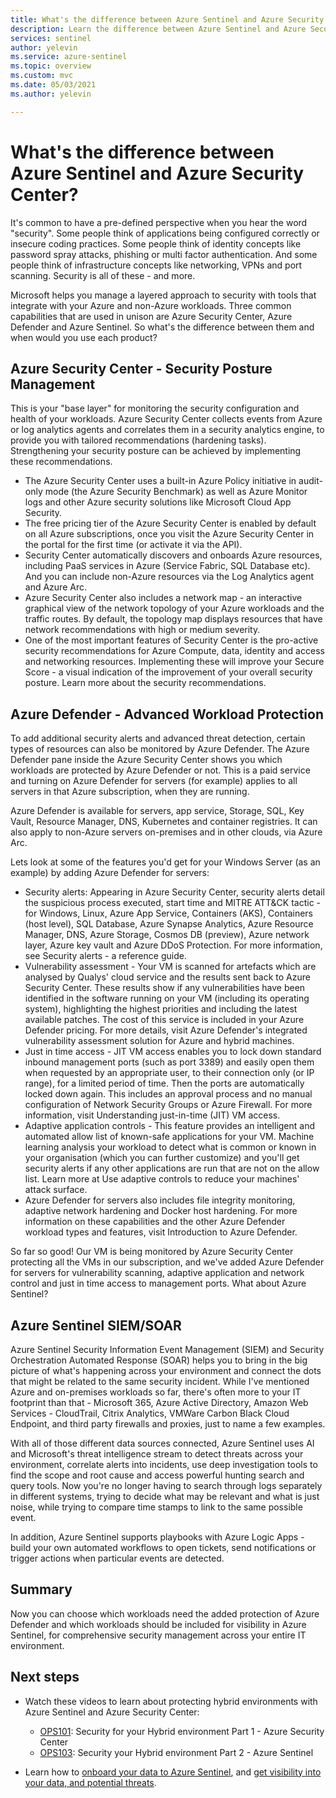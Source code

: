 ```yaml
---
title: What's the difference between Azure Sentinel and Azure Security Center? 
description: Learn the difference between Azure Sentinel and Azure Security Center.
services: sentinel
author: yelevin
ms.service: azure-sentinel
ms.topic: overview
ms.custom: mvc
ms.date: 05/03/2021
ms.author: yelevin

---
```

# What's the difference between Azure Sentinel and Azure Security Center?

It's common to have a pre-defined perspective when you hear the word "security". Some people think of applications being configured correctly or insecure coding practices. Some people think of identity concepts like password spray attacks, phishing or multi factor authentication. And some people think of infrastructure concepts like networking, VPNs and port scanning. Security is all of these - and more.

 Microsoft helps you manage a layered approach to security with tools that integrate with your Azure and non-Azure workloads. Three common capabilities that are used in unison are Azure Security Center, Azure Defender and Azure Sentinel. So what's the difference between them and when would you use each product?


## Azure Security Center - Security Posture Management

This is your "base layer" for monitoring the security configuration and health of your workloads. Azure Security Center collects events from Azure or log analytics agents and correlates them in a security analytics engine, to provide you with tailored recommendations (hardening tasks). Strengthening your security posture can be achieved by implementing these recommendations. 


- The Azure Security Center uses a built-in Azure Policy initiative in audit-only mode (the Azure Security Benchmark) as well as Azure Monitor logs and other Azure security solutions like Microsoft Cloud App Security. 
- The free pricing tier of the Azure Security Center is enabled by default on all Azure subscriptions, once you visit the Azure Security Center in the portal for the first time (or activate it via the API). 
- Security Center automatically discovers and onboards Azure resources, including PaaS services in Azure (Service Fabric,  SQL Database etc). And you can include non-Azure resources via the Log Analytics agent and Azure Arc.
- Azure Security Center also includes a network map - an interactive graphical view of the network topology of your Azure workloads and the traffic routes. By default, the topology map displays resources that have network recommendations with high or medium severity.
- One of the most important features of Security Center is the pro-active security recommendations  for Azure Compute, data, identity and access and networking resources. Implementing these will improve your Secure Score - a visual indication of the improvement of your overall security posture. Learn more about the security recommendations.

## Azure Defender - Advanced Workload Protection

To add additional security alerts and advanced threat detection, certain types of resources can also be monitored by Azure Defender. The Azure Defender pane inside the Azure Security Center shows you which workloads are protected by Azure Defender or not. This is a paid service and turning on Azure Defender for servers (for example) applies to all servers in that Azure subscription, when they are running.

Azure Defender is available for servers, app service, Storage, SQL, Key Vault, Resource Manager, DNS, Kubernetes and container registries. It can also apply to non-Azure servers on-premises and in other clouds, via Azure Arc.



Lets look at some of the features you'd get for your Windows Server (as an example) by adding Azure Defender for servers:

- Security alerts: Appearing in Azure Security Center, security alerts detail the suspicious process executed, start time and MITRE ATT&CK tactic  - for Windows, Linux, Azure App Service, Containers (AKS), Containers (host level), SQL Database, Azure Synapse Analytics, Azure Resource Manager, DNS, Azure Storage, Cosmos DB (preview), Azure network layer, Azure key vault and Azure DDoS Protection. For more information, see Security alerts - a reference guide. 
- Vulnerability assessment - Your VM is scanned for artefacts which are analysed by Qualys' cloud service and the results sent back to Azure Security Center. These results show if any vulnerabilities have been identified in the software running on your VM (including its operating system), highlighting the highest priorities and including the latest available patches. The cost of this service is included in your Azure Defender pricing. For more details, visit Azure Defender's integrated vulnerability assessment solution for Azure and hybrid machines. 
- Just in time access - JIT VM access enables you to lock down standard inbound management ports (such as port 3389) and easily open them when requested by an appropriate user, to their connection only (or IP range), for a limited period of time. Then the ports are automatically locked down again. This includes an approval process and no manual configuration of Network Security Groups or Azure Firewall. For more information, visit Understanding just-in-time (JIT) VM access. 
- Adaptive application controls - This feature provides an intelligent and automated allow list of known-safe applications for your VM. Machine learning analysis your workload to detect what is common or known in your organisation (which you can further customize) and you'll get security alerts if any other applications are run that are not on the allow list. Learn more at Use adaptive controls to reduce your machines' attack surface. 
- Azure Defender for servers also includes file integrity monitoring, adaptive network hardening and Docker host hardening. For more information on these capabilities and the other Azure Defender workload types and features, visit Introduction to Azure Defender. 


So far so good! Our VM is being monitored by Azure Security Center protecting all the VMs in our subscription, and we've added Azure Defender for servers for vulnerability scanning, adaptive application and network control and just in time access to management ports. What about Azure Sentinel?


## Azure Sentinel SIEM/SOAR

Azure Sentinel Security Information Event Management (SIEM) and Security Orchestration Automated Response (SOAR) helps you to bring in the big picture of what's happening across your environment and connect the dots that might be related to the same security incident. While I've mentioned Azure and on-premises workloads so far, there's often more to your IT footprint than that - Microsoft 365, Azure Active Directory, Amazon Web Services - CloudTrail, Citrix Analytics, VMWare Carbon Black Cloud Endpoint, and third party firewalls and proxies, just to name a few examples. 

With all of those different data sources connected, Azure Sentinel uses AI and Microsoft's threat intelligence stream to detect threats across your environment, correlate alerts into incidents, use deep investigation tools to find the scope and root cause and access powerful hunting search and query tools. Now you're no longer having to search through logs separately in different systems, trying to decide what may be relevant and what is just noise, while trying to compare time stamps to link to the same possible event.

In addition, Azure Sentinel supports playbooks with Azure Logic Apps - build your own automated workflows to open tickets, send notifications or trigger actions when particular events are detected.

## Summary 

Now you can choose which workloads need the added protection of Azure Defender and which workloads should be included for visibility in Azure Sentinel, for comprehensive security management across your entire IT environment.

## Next steps

- Watch these videos to learn about protecting hybrid environments with Azure Sentinel and Azure Security Center:

    - [OPS101](https://techcommunity.microsoft.com/t5/itops-talk-blog/ops101-securing-your-hybrid-environment-part-1-azure-security/ba-p/2103250?WT.mc_id=modinfra-17262-socuff): Security for your Hybrid environment Part 1 - Azure Security Center
    - [OPS103](https://techcommunity.microsoft.com/t5/itops-talk-blog/ops103-securing-your-hybrid-environment-part-2-azure-sentinel/ba-p/2103853?Wt.mc_id=modinfra-17262-socuff): Security your Hybrid environment Part 2 - Azure Sentinel


- Learn how to [onboard your data to Azure Sentinel](quickstart-onboard.md), and [get visibility into your data, and potential threats](quickstart-get-visibility.md).